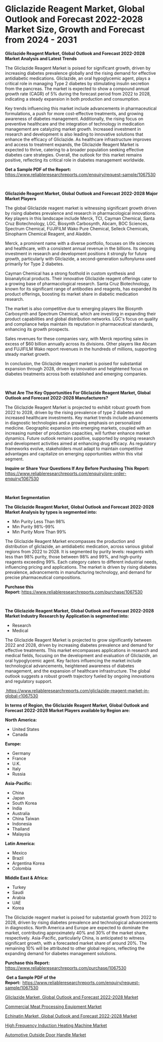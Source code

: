 <p><h1>Gliclazide Reagent Market, Global Outlook and Forecast 2022-2028 Market Size, Growth and Forecast from 2024 - 2031</h1></p><p><strong>Gliclazide Reagent Market, Global Outlook and Forecast 2022-2028 Market Analysis and Latest Trends</strong></p>
<p><p>The Gliclazide Reagent Market is poised for significant growth, driven by increasing diabetes prevalence globally and the rising demand for effective antidiabetic medications. Gliclazide, an oral hypoglycemic agent, plays a critical role in managing Type 2 diabetes by stimulating insulin secretion from the pancreas. The market is expected to show a compound annual growth rate (CAGR) of 5% during the forecast period from 2022 to 2028, indicating a steady expansion in both production and consumption.</p><p>Key trends influencing this market include advancements in pharmaceutical formulations, a push for more cost-effective treatments, and growing awareness of diabetes management. Additionally, the rising focus on preventive healthcare and the integration of technology in medication management are catalyzing market growth. Increased investment in research and development is also leading to innovative solutions that enhance the efficacy of Gliclazide. As healthcare infrastructure improves and access to treatment expands, the Gliclazide Reagent Market is expected to thrive, catering to a broader population seeking effective diabetes care strategies. Overall, the outlook for this market remains positive, reflecting its critical role in diabetes management worldwide.</p></p>
<p><strong>Get a Sample PDF of the Report:&nbsp;</strong> <a href="https://www.reliableresearchreports.com/enquiry/request-sample/1067530?utm_campaign=16&utm_medium=2&utm_source=Github&utm_content=ia&utm_term=04122024&utm_id=gliclazide-reagent-market-global-outlook-and-forecast-2022-2028">https://www.reliableresearchreports.com/enquiry/request-sample/1067530</a></p>
<p>&nbsp;</p>
<p><strong>Gliclazide Reagent Market, Global Outlook and Forecast 2022-2028 Major Market Players</strong></p>
<p><p>The global Gliclazide reagent market is witnessing significant growth driven by rising diabetes prevalence and research in pharmacological innovations. Key players in this landscape include Merck, TCI, Cayman Chemical, Santa Cruz Biotechnology, LGC, Biosynth Carbosynth, Abcam, BOC Sciences, Spectrum Chemical, FUJIFILM Wako Pure Chemical, Selleck Chemicals, Sinopharm Chemical Reagent, and Aladdin. </p><p>Merck, a prominent name with a diverse portfolio, focuses on life sciences and healthcare, with a consistent annual revenue in the billions. Its ongoing investment in research and development positions it strongly for future growth, particularly with Gliclazide, a second-generation sulfonylurea used primarily for Type 2 diabetes.</p><p>Cayman Chemical has a strong foothold in custom synthesis and bioanalytical products. Their innovative Gliclazide reagent offerings cater to a growing base of pharmacological research. Santa Cruz Biotechnology, known for its significant range of antibodies and reagents, has expanded its product offerings, boosting its market share in diabetic medication research.</p><p>The market is also competitive due to emerging players like Biosynth Carbosynth and Spectrum Chemical, which are investing in expanding their product capabilities and global distribution networks. LGC's focus on quality and compliance helps maintain its reputation in pharmaceutical standards, enhancing its growth prospects.</p><p>Sales revenues for these companies vary, with Merck reporting sales in excess of $60 billion annually across its divisions. Other players like Abcam and FUJIFILM Wako report revenues in the hundreds of millions, supporting steady market growth.</p><p>In conclusion, the Gliclazide reagent market is poised for substantial expansion through 2028, driven by innovation and heightened focus on diabetes treatments across both established and emerging companies.</p></p>
<p>&nbsp;</p>
<p><strong>What Are The Key Opportunities For Gliclazide Reagent Market, Global Outlook and Forecast 2022-2028 Manufacturers?</strong></p>
<p><p>The Gliclazide Reagent Market is projected to exhibit robust growth from 2022 to 2028, driven by the rising prevalence of type 2 diabetes and increased healthcare investments. Key market trends include advancements in diagnostic technologies and a growing emphasis on personalized medicine. Geographic expansion into emerging markets, coupled with an increasing number of production capacities, will further enhance market dynamics. Future outlook remains positive, supported by ongoing research and development activities aimed at enhancing drug efficacy. As regulatory frameworks evolve, stakeholders must adapt to maintain competitive advantages and capitalize on emerging opportunities within this vital segment.</p></p>
<p><strong>Inquire or Share Your Questions If Any Before Purchasing This Report:</strong> <a href="https://www.reliableresearchreports.com/enquiry/pre-order-enquiry/1067530?utm_campaign=16&utm_medium=2&utm_source=Github&utm_content=ia&utm_term=04122024&utm_id=gliclazide-reagent-market-global-outlook-and-forecast-2022-2028">https://www.reliableresearchreports.com/enquiry/pre-order-enquiry/1067530</a></p>
<p>&nbsp;</p>
<p><strong>Market Segmentation</strong></p>
<p><strong>The Gliclazide Reagent Market, Global Outlook and Forecast 2022-2028 Market Analysis by types is segmented into:</strong></p>
<p><ul><li>Min Purity Less Than 98%</li><li>Min Purity 98%-99%</li><li>Min Purity More Than 99%</li></ul></p>
<p><p>The Gliclazide Reagent Market encompasses the production and distribution of gliclazide, an antidiabetic medication, across various global regions from 2022 to 2028. It is segmented by purity levels: reagents with less than 98% purity, those between 98% and 99%, and high-purity reagents exceeding 99%. Each category caters to different industrial needs, influencing pricing and applications. The market is driven by rising diabetes prevalence, advancements in manufacturing technology, and demand for precise pharmaceutical compositions.</p></p>
<p><strong>Purchase this Report:&nbsp;</strong><a href="https://www.reliableresearchreports.com/purchase/1067530?utm_campaign=16&utm_medium=2&utm_source=Github&utm_content=ia&utm_term=04122024&utm_id=gliclazide-reagent-market-global-outlook-and-forecast-2022-2028">https://www.reliableresearchreports.com/purchase/1067530</a></p>
<p>&nbsp;</p>
<p><strong>The Gliclazide Reagent Market, Global Outlook and Forecast 2022-2028 Market Industry Research by Application is segmented into:</strong></p>
<p><ul><li>Research</li><li>Medical</li></ul></p>
<p><p>The Gliclazide Reagent Market is projected to grow significantly between 2022 and 2028, driven by increasing diabetes prevalence and demand for effective treatments. This market encompasses applications in research and medical fields, focusing on the development and evaluation of Gliclazide, an oral hypoglycemic agent. Key factors influencing the market include technological advancements, heightened awareness of diabetes management, and the expansion of healthcare infrastructure. The global outlook suggests a robust growth trajectory fueled by ongoing innovations and regulatory support.</p></p>
<p><a href="https://www.reliableresearchreports.com/gliclazide-reagent-market-in-global-r1067530?utm_campaign=16&utm_medium=2&utm_source=Github&utm_content=ia&utm_term=04122024&utm_id=gliclazide-reagent-market-global-outlook-and-forecast-2022-2028">&nbsp;https://www.reliableresearchreports.com/gliclazide-reagent-market-in-global-r1067530</a></p>
<p><strong>In terms of Region, the Gliclazide Reagent Market, Global Outlook and Forecast 2022-2028 Market Players available by Region are:</strong></p>
<p>
    <p> <strong> North America: </strong>
        <ul>
            <li>United States</li>
            <li>Canada</li>
        </ul>
        </p> 
    <p> <strong> Europe: </strong>
        <ul>
            <li>Germany</li>
            <li>France</li>
            <li>U.K.</li>
            <li>Italy</li>
            <li>Russia</li>
        </ul>
        </p> 
    <p> <strong> Asia-Pacific: </strong>
        <ul>
            <li>China</li>
            <li>Japan</li>
            <li>South Korea</li>
            <li>India</li>
            <li>Australia</li>
            <li>China Taiwan</li>
            <li>Indonesia</li>
            <li>Thailand</li>
            <li>Malaysia</li>
        </ul>
        </p> 
    <p> <strong> Latin America: </strong>
        <ul>
            <li>Mexico</li>
            <li>Brazil</li>
            <li>Argentina Korea</li>
            <li>Colombia</li>
        </ul>
        </p> 
    <p> <strong> Middle East & Africa: </strong>
        <ul>
            <li>Turkey</li>
            <li>Saudi</li>
            <li>Arabia</li>
            <li>UAE</li>
            <li>Korea</li>
        </ul>
    </p>
    </p>
<p><p>The Gliclazide reagent market is poised for substantial growth from 2022 to 2028, driven by rising diabetes prevalence and technological advancements in diagnostics. North America and Europe are expected to dominate the market, contributing approximately 40% and 30% of the market share, respectively. Asia-Pacific, particularly China, is anticipated to witness significant growth, with a forecasted market share of around 20%. The remaining 10% will be attributed to other global regions, reflecting the expanding demand for diabetes management solutions.</p></p>
<p><strong>Purchase this Report: </strong><a href="https://www.reliableresearchreports.com/purchase/1067530?utm_campaign=16&utm_medium=2&utm_source=Github&utm_content=ia&utm_term=04122024&utm_id=gliclazide-reagent-market-global-outlook-and-forecast-2022-2028">https://www.reliableresearchreports.com/purchase/1067530</a></p>
<p>&nbsp;<strong>Get a Sample PDF of the Report:&nbsp;&nbsp;</strong><a href="https://www.reliableresearchreports.com/enquiry/request-sample/1067530?utm_campaign=16&utm_medium=2&utm_source=Github&utm_content=ia&utm_term=04122024&utm_id=gliclazide-reagent-market-global-outlook-and-forecast-2022-2028">https://www.reliableresearchreports.com/enquiry/request-sample/1067530</a></p>
<p><strong></strong></p>
<p><p><a href="https://github.com/JosephineMcguire65/Market-Research-Report-List-1/blob/main/gliclazide-market-global-outlook-and-forecast-2022-2028-market.md?utm_campaign=16&utm_medium=2&utm_source=Github&utm_content=ia&utm_term=04122024&utm_id=gliclazide-reagent-market-global-outlook-and-forecast-2022-2028">Gliclazide Market, Global Outlook and Forecast 2022-2028 Market</a></p><p><a href="https://www.linkedin.com/pulse/commercial-meat-processing-equipment-market-analysis-future-kjelf?utm_campaign=16&utm_medium=2&utm_source=Github&utm_content=ia&utm_term=04122024&utm_id=gliclazide-reagent-market-global-outlook-and-forecast-2022-2028">Commercial Meat Processing Equipment Market</a></p><p><a href="https://github.com/YashRP12/Market-Research-Report-List-6/blob/main/echinatin-market-global-outlook-and-forecast-2022-2028-market.md?utm_campaign=16&utm_medium=2&utm_source=Github&utm_content=ia&utm_term=04122024&utm_id=gliclazide-reagent-market-global-outlook-and-forecast-2022-2028">Echinatin Market, Global Outlook and Forecast 2022-2028 Market</a></p><p><a href="https://www.linkedin.com/pulse/growth-projections-high-frequency-induction-heating-machine-w5ple?utm_campaign=16&utm_medium=2&utm_source=Github&utm_content=ia&utm_term=04122024&utm_id=gliclazide-reagent-market-global-outlook-and-forecast-2022-2028">High Frequency Induction Heating Machine Market</a></p><p><a href="https://issuu.com/reportprime-2/docs/automotive-outside-door-handle-market-size-2030.pp?utm_campaign=16&utm_medium=2&utm_source=Github&utm_content=ia&utm_term=04122024&utm_id=gliclazide-reagent-market-global-outlook-and-forecast-2022-2028">Automotive Outside Door Handle Market</a></p></p>